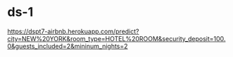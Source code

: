 # ds-1

https://dspt7-airbnb.herokuapp.com/predict?city=NEW%20YORK&room_type=HOTEL%20ROOM&security_deposit=100.0&guests_included=2&mininum_nights=2

